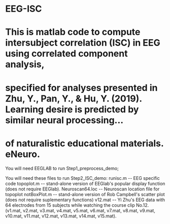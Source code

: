 # EEG-ISC
# This is matlab code to compute intersubject correlation (ISC) in EEG using correlated component analysis, 
# specified for analyses presented in Zhu, Y., Pan, Y., & Hu, Y. (2019). Learning desire is predicted by similar neural processing...
# of naturalistic educational materials. eNeuro.

You will need EEGLAB to run Step1_preprocess_demo;

You will need these files to run Step2_ISC_demo:
runisc.m -- EEG specific code
topoplot.m -- stand-alone version of EEGlab's popular display function (does not require EEGlab). 
Neuroscan64.loc -- Neuroscan location file for topoplot
notBoxPlot.m -- stand-alone version of Rob Campbell's scatter plot (does not require suplementary functions)
v12.mat -- Yi Zhu's EEG data with 64 electrodes from 15 subjects while watching the course clip No.12. 
(v1.mat, v2.mat, v3.mat, v4.mat, v5.mat, v6.mat, v7.mat, v8.mat, v9.mat, v10.mat, v11.mat, v12.mat, v13.mat, v14.mat, v15.mat).
